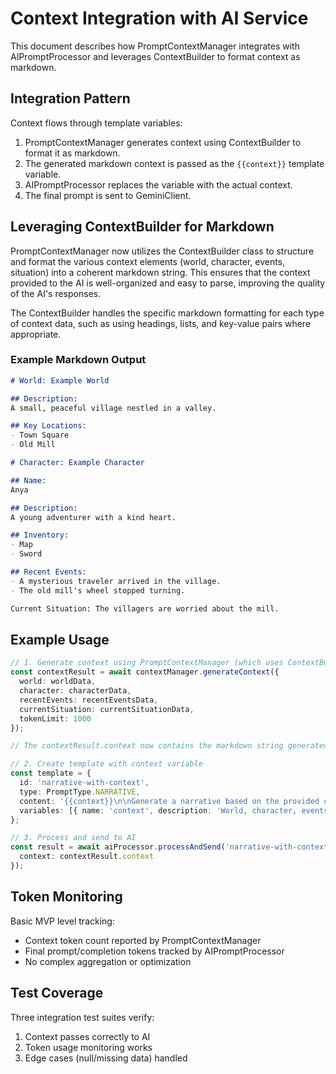 # Context Integration with AI Service

This document describes how PromptContextManager integrates with AIPromptProcessor and leverages ContextBuilder to format context as markdown.

## Integration Pattern

Context flows through template variables:
1. PromptContextManager generates context using ContextBuilder to format it as markdown.
2. The generated markdown context is passed as the `{{context}}` template variable.
3. AIPromptProcessor replaces the variable with the actual context.
4. The final prompt is sent to GeminiClient.

## Leveraging ContextBuilder for Markdown

PromptContextManager now utilizes the ContextBuilder class to structure and format the various context elements (world, character, events, situation) into a coherent markdown string. This ensures that the context provided to the AI is well-organized and easy to parse, improving the quality of the AI's responses.

The ContextBuilder handles the specific markdown formatting for each type of context data, such as using headings, lists, and key-value pairs where appropriate.

### Example Markdown Output

```markdown
# World: Example World

## Description:
A small, peaceful village nestled in a valley.

## Key Locations:
- Town Square
- Old Mill

# Character: Example Character

## Name:
Anya

## Description:
A young adventurer with a kind heart.

## Inventory:
- Map
- Sword

## Recent Events:
- A mysterious traveler arrived in the village.
- The old mill's wheel stopped turning.

Current Situation: The villagers are worried about the mill.
```

## Example Usage

```typescript
// 1. Generate context using PromptContextManager (which uses ContextBuilder internally)
const contextResult = await contextManager.generateContext({
  world: worldData,
  character: characterData,
  recentEvents: recentEventsData,
  currentSituation: currentSituationData,
  tokenLimit: 1000
});

// The contextResult.context now contains the markdown string generated by ContextBuilder

// 2. Create template with context variable
const template = {
  id: 'narrative-with-context',
  type: PromptType.NARRATIVE,
  content: '{{context}}\n\nGenerate a narrative based on the provided context.',
  variables: [{ name: 'context', description: 'World, character, events, and situation context formatted as markdown' }]
};

// 3. Process and send to AI
const result = await aiProcessor.processAndSend('narrative-with-context', {
  context: contextResult.context
});
```

## Token Monitoring

Basic MVP level tracking:
- Context token count reported by PromptContextManager
- Final prompt/completion tokens tracked by AIPromptProcessor
- No complex aggregation or optimization

## Test Coverage

Three integration test suites verify:
1. Context passes correctly to AI
2. Token usage monitoring works
3. Edge cases (null/missing data) handled
